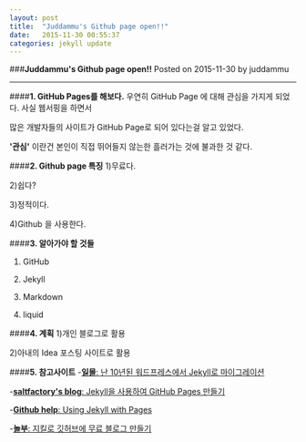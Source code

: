 ```yaml
---
layout: post
title:  "Juddammu's Github page open!!"
date:   2015-11-30 00:55:37
categories: jekyll update
---
```


###**Juddammu's Github page open!!** 
Posted on 2015-11-30 by juddammu

---

####**1. GitHub Pages를 해보다.**
우연히 GitHub Page 에 대해 관심을 가지게 되었다. 사실 웹서핑을 하면서

많은 개발자들의 사이트가 GitHub Page로 되어 있다는걸 알고 있었다.

**'관심'** 이란건 본인이 직접 뛰어들지 않는한 흘러가는 것에 불과한 것 같다.

####**2. Github page 특징**
1)무료다.

2)쉽다?

3)정적이다.

4)Github 을 사용한다.

####**3. 알아가야 할 것들**
1) GitHub

2) Jekyll

3) Markdown

4) liquid


####**4. 계획**
1)개인 블로그로 활용

2)아내의 Idea 포스팅 사이트로 활용


####**5. 참고사이트**
-[**일몰**: 난 10년된 워드프레스에서 Jekyll로 마이그레이션](http://ilmol.com/2015/01/%EC%9B%8C%EB%93%9C%ED%94%84%EB%A0%88%EC%8A%A4%EC%97%90%EC%84%9C%20Jekyll%EB%A1%9C%20%EB%A7%88%EC%9D%B4%EA%B7%B8%EB%A0%88%EC%9D%B4%EC%85%98.html#fn6)

-[**saltfactory's blog**: Jekyll을 사용하여 GitHub Pages 만들기](http://blog.saltfactory.net/jekyll/upgrade-github-pages-dependency-versions.html)

-[**Github help**: Using Jekyll with Pages](https://help.github.com/articles/using-jekyll-with-pages/)

-[**놀부**: 지킬로 깃허브에 무료 블로그 만들기 ](https://nolboo.github.io/blog/2013/10/15/free-blog-with-github-jekyll/)
